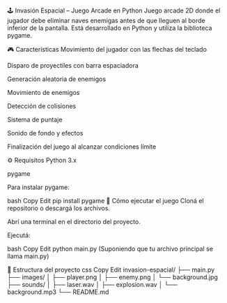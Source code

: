 🕹️ Invasión Espacial – Juego Arcade en Python
Juego arcade 2D donde el jugador debe eliminar naves enemigas antes de que lleguen al borde inferior de la pantalla. Está desarrollado en Python y utiliza la biblioteca pygame.

🎮 Características
Movimiento del jugador con las flechas del teclado

Disparo de proyectiles con barra espaciadora

Generación aleatoria de enemigos

Movimiento de enemigos

Detección de colisiones

Sistema de puntaje

Sonido de fondo y efectos

Finalización del juego al alcanzar condiciones límite

⚙️ Requisitos
Python 3.x

pygame

Para instalar pygame:

bash
Copy
Edit
pip install pygame
🚀 Cómo ejecutar el juego
Cloná el repositorio o descargá los archivos.

Abrí una terminal en el directorio del proyecto.

Ejecutá:

bash
Copy
Edit
python main.py
(Suponiendo que tu archivo principal se llama main.py)

📁 Estructura del proyecto
css
Copy
Edit
invasion-espacial/
├── main.py
├── images/
│   ├── player.png
│   ├── enemy.png
│   └── background.jpg
├── sounds/
│   ├── laser.wav
│   ├── explosion.wav
│   └── background.mp3
└── README.md
